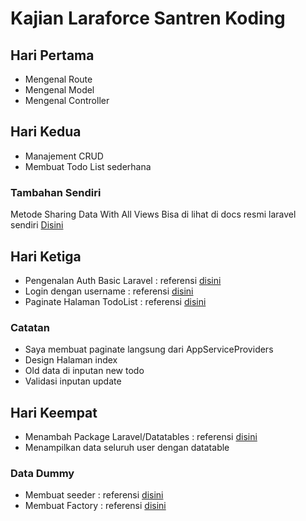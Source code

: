 # Kajian Laraforce Santren Koding

## Hari Pertama

* Mengenal Route
* Mengenal Model
* Mengenal Controller

## Hari Kedua

* Manajement CRUD
* Membuat Todo List sederhana

### Tambahan Sendiri

Metode Sharing Data With All Views Bisa di lihat di docs resmi laravel sendiri [Disini](https://laravel.com/docs/5.7/views#passing-data-to-views)

## Hari Ketiga

* Pengenalan Auth Basic Laravel : referensi [disini](https://laravel.com/docs/5.7/authentication#authentication-quickstart)
* Login dengan username : referensi [disini](https://laravel.com/docs/5.7/authentication#included-authenticating)
* Paginate Halaman TodoList : referensi [disini](https://laravel.com/docs/5.7/pagination)

### Catatan

* Saya membuat paginate langsung dari AppServiceProviders
* Design Halaman index
* Old data di inputan new todo
* Validasi inputan update

## Hari Keempat

* Menambah Package Laravel/Datatables : referensi [disini](https://github.com/yajra/laravel-datatables)
* Menampilkan data seluruh user dengan datatable

### Data Dummy

* Membuat seeder : referensi [disini](https://laravel.com/docs/5.7/seeding#writing-seeders)
* Membuat Factory : referensi [disini](https://laravel.com/docs/5.7/database-testing#writing-factories)